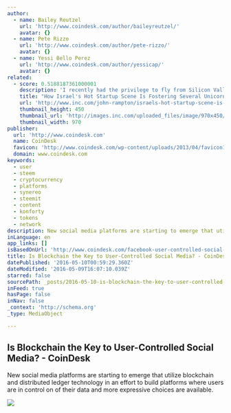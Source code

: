 ```yaml
---
author:
  - name: Bailey Reutzel
    url: 'http://www.coindesk.com/author/baileyreutzel/'
    avatar: {}
  - name: Pete Rizzo
    url: 'http://www.coindesk.com/author/pete-rizzo/'
    avatar: {}
  - name: Yessi Bello Perez
    url: 'http://www.coindesk.com/author/yessicap/'
    avatar: {}
related:
  - score: 0.5188187361000001
    description: 'I recently had the privilege to fly from Silicon Valley to what many call Silicon Wadi (also known as Tel Aviv, Israel). Israel has more than 6,000 startups and attracts more venture capital per person than any other country in the world.'
    title: "How Israel's Hot Startup Scene Is Fostering Several Unicorns"
    url: 'http://www.inc.com/john-rampton/israels-hot-startup-scene-is-fostering-several-unicorns.html'
    thumbnail_height: 450
    thumbnail_url: 'http://images.inc.com/uploaded_files/image/970x450/getty_185536622_970549970450059_62027.jpg'
    thumbnail_width: 970
publisher:
  url: 'http://www.coindesk.com'
  name: CoinDesk
  favicon: 'http://www.coindesk.com/wp-content/uploads/2013/04/favicon1.ico?ffe887'
  domain: www.coindesk.com
keywords:
  - user
  - steem
  - cryptocurrency
  - platforms
  - synereo
  - steemit
  - content
  - konforty
  - tokens
  - network
description: New social media platforms are starting to emerge that utilize blockchain and distributed ledger technology in an effort to build platforms where users are in control on of their data and more expressive choices are available.
inLanguage: en
app_links: []
isBasedOnUrl: 'http://www.coindesk.com/facebook-user-controlled-social-media-blockchain/'
title: Is Blockchain the Key to User-Controlled Social Media? - CoinDesk
datePublished: '2016-05-10T00:59:29.360Z'
dateModified: '2016-05-09T16:07:10.039Z'
starred: false
sourcePath: _posts/2016-05-10-is-blockchain-the-key-to-user-controlled-social-media-coi.md
inFeed: true
hasPage: false
inNav: false
_context: 'http://schema.org'
_type: MediaObject

---
```

<article style=""><h1>Is Blockchain the Key to User-Controlled Social Media? - CoinDesk</h1><p>New social media platforms are starting to emerge that utilize blockchain and distributed ledger technology in an effort to build platforms where users are in control on of their data and more expressive choices are available.</p><img src="http://media.coindesk.com/2016/04/facebook-buttons-e1461630575322.jpg" /></article>